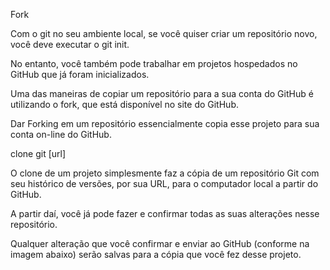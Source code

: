 Fork

Com o git no seu ambiente local, se você quiser criar um repositório novo, você deve executar o git init.

No entanto, você também pode trabalhar em projetos hospedados no GitHub que já foram inicializados.

Uma das maneiras de copiar um repositório para a sua conta do GitHub é utilizando o fork, que está disponível no site do GitHub.

Dar Forking em um repositório essencialmente copia esse projeto para sua conta on-line do GitHub.

clone git [url]

O clone de um projeto simplesmente faz a cópia de um repositório Git com seu histórico de versões, por sua URL, para o computador local a partir do GitHub.

A partir daí, você já pode fazer e confirmar todas as suas alterações nesse repositório.

Qualquer alteração que você confirmar e enviar ao GitHub (conforme na imagem abaixo) serão salvas para a cópia que você fez desse projeto.

